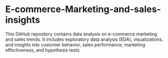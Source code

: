 # E-commerce-Marketing-and-sales-insights
This GitHub repository contains data analysis on e-commerce marketing and sales trends. It includes exploratory data analysis (EDA), visualizations, and insights into customer behavior, sales performance, marketing effectiveness, and hypothesis tests.
